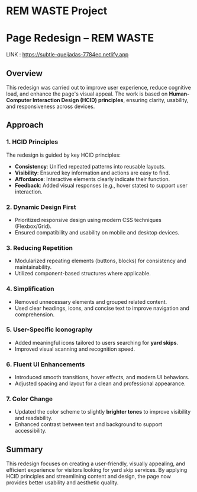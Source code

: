 # REM WASTE Project



# Page Redesign – REM WASTE

LINK :   https://subtle-queijadas-7784ec.netlify.app

## Overview
This redesign was carried out to improve user experience, reduce cognitive load, and enhance the page's visual appeal. The work is based on **Human-Computer Interaction Design (HCID) principles**, ensuring clarity, usability, and responsiveness across devices.

## Approach

### 1. HCID Principles
The redesign is guided by key HCID principles:
- **Consistency**: Unified repeated patterns into reusable layouts.
- **Visibility**: Ensured key information and actions are easy to find.
- **Affordance**: Interactive elements clearly indicate their function.
- **Feedback**: Added visual responses (e.g., hover states) to support user interaction.

### 2. Dynamic Design First
- Prioritized responsive design using modern CSS techniques (Flexbox/Grid).
- Ensured compatibility and usability on mobile and desktop devices.

### 3. Reducing Repetition
- Modularized repeating elements (buttons, blocks) for consistency and maintainability.
- Utilized component-based structures where applicable.

### 4. Simplification
- Removed unnecessary elements and grouped related content.
- Used clear headings, icons, and concise text to improve navigation and comprehension.

### 5. User-Specific Iconography
- Added meaningful icons tailored to users searching for **yard skips**.
- Improved visual scanning and recognition speed.

### 6. Fluent UI Enhancements
- Introduced smooth transitions, hover effects, and modern UI behaviors.
- Adjusted spacing and layout for a clean and professional appearance.

### 7. Color Change
- Updated the color scheme to slightly **brighter tones** to improve visibility and readability.
- Enhanced contrast between text and background to support accessibility.

## Summary
This redesign focuses on creating a user-friendly, visually appealing, and efficient experience for visitors looking for yard skip services. By applying HCID principles and streamlining content and design, the page now provides better usability and aesthetic quality.

